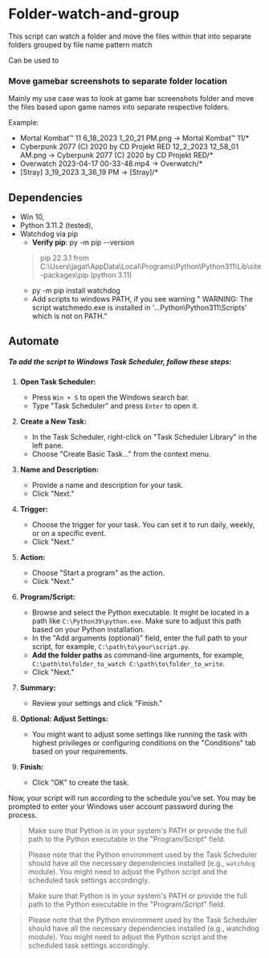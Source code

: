 # Folder-watch-and-group
This script can watch a folder and move the files within that into separate folders grouped by file name pattern match

Can be used to 
### Move gamebar screenshots to separate folder location

Mainly my use case was to look at game bar screenshots folder and move the files based upon game names into separate respective folders.

Example: 
- Mortal Kombat™ 11 6_18_2023 1_20_21 PM.png -> Mortal Kombat™ 11/*
- Cyberpunk 2077 (C) 2020 by CD Projekt RED 12_2_2023 12_58_01 AM.png -> Cyberpunk 2077 (C) 2020 by CD Projekt RED/*
- Overwatch 2023-04-17 00-33-48.mp4 -> Overwatch/*
- [Stray]   3_19_2023 3_36_19 PM -> [Stray]/*

## Dependencies
- Win 10,
- Python 3.11.2 (tested),
- Watchdog via pip
  - **Verify pip**: py -m pip --version 
  > pip 22.3.1 from C:\Users\jagat\AppData\Local\Programs\Python\Python311\Lib\site-packages\pip (python 3.11)
  - py -m pip install watchdog
  - Add scripts to windows PATH, if you see warning " WARNING: The script watchmedo.exe is installed in '...Python\Python311\Scripts' which is not on PATH." 


## Automate

##### To add the script to Windows Task Scheduler, follow these steps:
1. **Open Task Scheduler:**
   - Press `Win + S` to open the Windows search bar.
   - Type "Task Scheduler" and press `Enter` to open it.

2. **Create a New Task:**
   - In the Task Scheduler, right-click on "Task Scheduler Library" in the left pane.
   - Choose "Create Basic Task..." from the context menu.

3. **Name and Description:**
   - Provide a name and description for your task.
   - Click "Next."

4. **Trigger:**
   - Choose the trigger for your task. You can set it to run daily, weekly, or on a specific event.
   - Click "Next."

5. **Action:**
   - Choose "Start a program" as the action.
   - Click "Next."

6. **Program/Script:**
   - Browse and select the Python executable. It might be located in a path like `C:\Python39\python.exe`. Make sure to adjust this path based on your Python installation.
   -  In the "Add arguments (optional)" field, enter the full path to your script, for example, `C:\path\to\your\script.py`.
   -  **Add the folder paths** as command-line arguments, for example, `C:\path\to\folder_to_watch C:\path\to\folder_to_write`.
   - Click "Next."

7. **Summary:**
   - Review your settings and click "Finish."

8. **Optional: Adjust Settings:**
   - You might want to adjust some settings like running the task with highest privileges or configuring conditions on the "Conditions" tab based on your requirements.

9. **Finish:**
   - Click "OK" to create the task.

Now, your script will run according to the schedule you've set. You may be prompted to enter your Windows user account password during the process.

> Make sure that Python is in your system's PATH or provide the full path to the Python executable in the "Program/Script" field.

> Please note that the Python environment used by the Task Scheduler should have all the necessary dependencies installed (e.g., `watchdog` module). You might need to adjust the Python script and the scheduled task settings accordingly.

> Make sure that Python is in your system's PATH or provide the full path to the Python executable in the "Program/Script" field.

> Please note that the Python environment used by the Task Scheduler should have all the necessary dependencies installed (e.g., watchdog module). You might need to adjust the Python script and the scheduled task settings accordingly.
